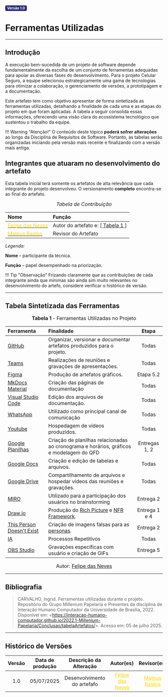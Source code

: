 <span style="background-color:#2c2c7c; color:white; font-size:0.8em; font-weight: bold; padding:2px 6px; border-radius:4px;">Versão 1.0</span>

# Ferramentas Utilizadas

---

## Introdução

A execução bem-sucedida de um projeto de software depende fundamentalmente da escolha de um conjunto de ferramentas adequadas para apoiar as diversas fases do desenvolvimento. Para o projeto Celular Seguro, a equipe selecionou estrategicamente uma gama de tecnologias para otimizar a colaboração, o gerenciamento de versões, a prototipagem e a documentação.

Este artefato tem como objetivo apresentar de forma sintetizada as ferramentas utilizadas, detalhando a finalidade de cada uma e as etapas do projeto em que foram aplicadas. A tabela a seguir consolida essas informações, oferecendo uma visão clara do ecossistema tecnológico que sustentou o trabalho da equipe.

!!! Warning "Atenção!"
    O conteúdo deste tópico **poderá sofrer alterações** ao longo da Disciplina de Requisitos de Software. Portanto, as tabelas serão organizadas iniciando pela versão mais recente e finalizando com a versão mais antiga.

## Integrantes que atuaram no desenvolvimento do artefato

Esta tabela inicial terá somente os artefatos de alta relevância que cada integrante do projeto desenvolveu. O versionamento **completo** encontra-se ao final do artefato.

<font size="3"><p style="text-align: center">_Tabela de Contribuição_</p></font>

| Nome | Função |
| :--- | :--- |
| [<span style="color:gold;">Felipe das Neves</span>](https://github.com/FelipeFreire-gf) | Autor do artefato e: [[ Tabela 1 ]](https://requisitos-de-software.github.io/2025.1-CelularSeguro/documento-entrega-final/sintetizacao-ferramentas/#tabela-sintetizada-das-ferramentas)|
| [<span style="color:gold;">Mateus Bastos</span>](https://github.com/MateuSansete) | Revisor do Artefato |

*Legenda:* 

**Nome** – participante da técnica. 

**Função** – papel desempenhado na priorização. 

!!! Tip "Observação"
    Frizando claramente que as contribuições de cada integrante ainda que mínimas são ainda sim muito relevantes no desenvolvimento do artefo, considere verificar o histórico de versão. 

---

## Tabela Sintetizada das Ferramentas

<font size="3"><p style="text-align: center"><b>Tabela 1</b> - Ferramentas Utilizadas no Projeto</p></font>

| Ferramenta | Finalidade | Etapa |
| :--- | :--- | :---: |
| [GitHub](https://github.com/) | Organizar, versionar e documentar artefatos produzidos para o projeto. | Todas |
| [Teams](https://www.microsoft.com/pt-br/microsoft-teams/group-chat-software) | Realizações de reuniões e gravações de apresentações. | Todas |
| [Figma](https://www.figma.com/) | Produção de artefatos gráficos. | Etapa 5.2 |
| [MkDocs Material](https://www.mkdocs.org/) | Criação das páginas de documentação | Todas |
| [Visual Studio Code](https://code.visualstudio.com/) | Edição dos arquivos de documentação. | Todas |
| [WhatsApp](https://www.whatsapp.com/) | Utilizado como principal canal de comunicação | Todas |
| [Youtube](https://www.youtube.com/) | Hospedagem de vídeos produzidos. | Todas |
| [Google Planilhas](https://www.google.com/sheets/about/) | Criação de planilhas relacionadas ao cronograma e horários, gráficos e modelagem do QFD  | Entregas 1, 2  |
| [Google Docs](https://www.google.com/docs/about/) | Criação e edição de tabelas e arquivos. | Todas |
| [Google Drive](https://www.google.com/drive/) | Compartilhamento de arquivos e hospedar vídeos das reuniões e gravações. | Todas |
| [MIRO](https://miro.com/pt/login/) | Utilizado para a participação dos usuários no brainstorming | Entrega 2 |
| [Draw.io](https://app.diagrams.net/) | Produção do [Rich Picture](https://requisitos-de-software.github.io/2025.1-CelularSeguro/pre-rastreabilidade/rich_picture/) e [NFR Framework](https://requisitos-de-software.github.io/2025.1-CelularSeguro/documento-modelagem/Agil/NR_Framework/). | Entrega 1 e 4 |
| [This Person Doesn't Exist](https://www.thispersondoesnotexist.com/) | Criação de imagens falsas para as [personas](https://requisitos-de-software.github.io/2025.1-CelularSeguro/elicitacao/personas/). | Entrega 2 |
| [IA](https://chatgpt.com) | Processos Repetitivos | Todas |
| [OBS Studio](https://obsproject.com/pt-br) | Gravações específicas com usuário e criação de GIFs | Entrega 5 |


<font size="3"><p style="text-align: center">Autor: [Felipe das Neves](https://github.com/FelipeFreire-gf)</p></font>


---

## Bibliografia

> CARVALHO, Ingrid. Ferramentas ultilizadas durante o projeto. Repositório do Grupo Millenium Papelaria e Presentes da disciplina de Interação Humano Computador da Universidade de Brasília, 2022. Disponível em: <<https://interacao-humano-computador.github.io/2022.1-Millenium-Papelaria/Conclusao/tabelaArtefatos/>>. Acesso em: 05 de julho 2025.


---

## Histórico de Versões 

| Versão | Data de produção   | Descrição da Alteração                               | Autor(es)             | Revisor(es)      |Data de Revisão |
| :----: | :----------------: | :--------------------------------------------------: | :-------------------: | :-------------:  |  :-----------: |
| 1.0    | 05/07/2025 | Desenvolvimento do artefafo | <a style="color:gold;" href="https://github.com/FelipeFreire-gf" target="_blank">Felipe das Neves</a> | <a style="color:gold;" href="https://github.com/MateuSansete" target="_blank">Mateus Bastos</a>| 05/07/2025|